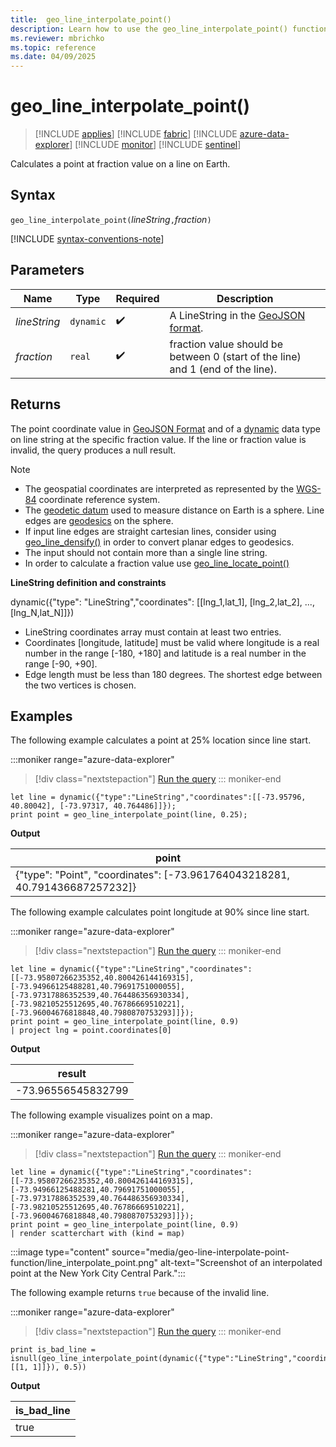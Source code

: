 ```yaml
---
title:  geo_line_interpolate_point()
description: Learn how to use the geo_line_interpolate_point() function to calculate a point at fraction on a line on Earth.
ms.reviewer: mbrichko
ms.topic: reference
ms.date: 04/09/2025
---
```

# geo_line_interpolate_point()

> [!INCLUDE [applies](../includes/applies-to-version/applies.md)] [!INCLUDE [fabric](../includes/applies-to-version/fabric.md)] [!INCLUDE [azure-data-explorer](../includes/applies-to-version/azure-data-explorer.md)] [!INCLUDE [monitor](../includes/applies-to-version/monitor.md)] [!INCLUDE [sentinel](../includes/applies-to-version/sentinel.md)]

Calculates a point at fraction value on a line on Earth.

## Syntax

`geo_line_interpolate_point(`*lineString*`,`*fraction*`)`

[!INCLUDE [syntax-conventions-note](../includes/syntax-conventions-note.md)]

## Parameters

|Name|Type|Required|Description|
|--|--|--|--|
| *lineString* | `dynamic` |  :heavy_check_mark: | A LineString in the [GeoJSON format](https://tools.ietf.org/html/rfc7946).|
| *fraction* | `real` |  :heavy_check_mark: | fraction value should be between 0 (start of the line) and 1 (end of the line).|

## Returns

The point coordinate value in [GeoJSON Format](https://tools.ietf.org/html/rfc7946) and of a [dynamic](scalar-data-types/dynamic.md) data type on line string at the specific fraction value. If the line or fraction value is invalid, the query produces a null result.

> [!NOTE]
>
> * The geospatial coordinates are interpreted as represented by the [WGS-84](https://earth-info.nga.mil/index.php?dir=wgs84&action=wgs84) coordinate reference system.
> * The [geodetic datum](https://en.wikipedia.org/wiki/Geodetic_datum) used to measure distance on Earth is a sphere. Line edges are [geodesics](https://en.wikipedia.org/wiki/Geodesic) on the sphere.
> * If input line edges are straight cartesian lines, consider using [geo_line_densify()](geo-line-densify-function.md) in order to convert planar edges to geodesics.
> * The input should not contain more than a single line string.
> * In order to calculate a fraction value use [geo_line_locate_point()](geo-line-locate-point-function.md)

**LineString definition and constraints**

dynamic({"type": "LineString","coordinates": [[lng_1,lat_1], [lng_2,lat_2], ..., [lng_N,lat_N]]})

* LineString coordinates array must contain at least two entries.
* Coordinates [longitude, latitude] must be valid where longitude is a real number in the range [-180, +180] and latitude is a real number in the range [-90, +90].
* Edge length must be less than 180 degrees. The shortest edge between the two vertices is chosen.

## Examples

The following example calculates a point at 25% location since line start.

:::moniker range="azure-data-explorer"
> [!div class="nextstepaction"]
> <a href="https://dataexplorer.azure.com/clusters/help/databases/Samples?query=H4sIAAAAAAAAAyXNvQqDMBSG4b3QezhkUkgl1Zj4Q%2B%2BgW0cRET1IIM0JaRYpvffGdvye4XstRrDGIdxg3d38NEv2ZnH3yDp2T%2F6IwbiNcbYQhdW4OeKLdcNw0VXR1rpVHKQoGiFkOXL4s66u%2BsdaSdmocfzk%2Ffnk01GEBV0MZNbU25CmIz0lx%2BDJpu%2FJU1rZwRxEUdZ5%2FwX9yYzsogAAAA%3D%3D" target="_blank">Run the query</a>
::: moniker-end

```kusto
let line = dynamic({"type":"LineString","coordinates":[[-73.95796, 40.80042], [-73.97317, 40.764486]]});
print point = geo_line_interpolate_point(line, 0.25);
```

**Output**

|point|
|---|
|{"type": "Point", "coordinates": [-73.961764043218281, 40.791436687257232]}|

The following example calculates point longitude at 90% since line start.

:::moniker range="azure-data-explorer"
> [!div class="nextstepaction"]
> <a href="https://dataexplorer.azure.com/clusters/help/databases/Samples?query=H4sIAAAAAAAAA02Qz2rDMAzG74W%2Bg%2FGphSxI%2FiPLHX2D3XYMIZTWhJQsDlkuZdu7T0nomA%2BGT%2F75k%2FT1aVZ9NyR1VrfHcPnorocvPT%2FGpE%2F6Terv89QNrS70Nefp1g2XOX3qU1W9BFtGzxAMkbHeelM4KBnAGULnkKJFXxcb5yIRGu%2BYDePChUgRg0eQ4%2F%2BwYDEwk3h5G1eMnFu0mIG17smxQRDGo6HoNy4wkQgEY%2FCJkQxDgRiZHW9dGThA8NZEW9c%2Fx9f9bpT1ZjXm5T6rNuVmSaMRmaYx97Jusz4elnKhoIzH%2Fe5bjVO%2Bp6tEN7TybSXKfwlVUP8C6duaylkBAAA%3D" target="_blank">Run the query</a>
::: moniker-end

```kusto
let line = dynamic({"type":"LineString","coordinates":[[-73.95807266235352,40.800426144169315],[-73.94966125488281,40.79691751000055],[-73.97317886352539,40.764486356930334],[-73.98210525512695,40.76786669510221],[-73.96004676818848,40.7980870753293]]});
print point = geo_line_interpolate_point(line, 0.9)
| project lng = point.coordinates[0]
```

**Output**

|result|
|---|
|-73.96556545832799|

The following example visualizes point on a map.

:::moniker range="azure-data-explorer"
> [!div class="nextstepaction"]
> <a href="https://dataexplorer.azure.com/clusters/help/databases/Samples?query=H4sIAAAAAAAAAz2Qy2rDMBBF94H8g9DKBtdo9BiNUvIH3XUZjDG2SEQc2yiCEtr%2Be%2BWYdBYDd%2BZw5zH6xMYweXZkw2PqbqEvvnl6LJ4f%2BEeuf6YYpjOveD%2FPcQhTl%2FydH06nN6tqZ0hYiSiVUUZWWtQkhJYIWgM6BaapNk47RJBGE0mClbMOHVgDIof5x6wCS4TZyyj3xFDrVWczoZR%2BcSRBZMaARGc2zhJiFiCkhBeGeRm0SECkaZtKgqywRkmnmua3fN%2FvlnxeYsu85iM7%2B7ldv9Fm6eMyj%2Fnc9tks1nLFRO3K%2Fe6HRT8NPrJ736UM9pcuJvYV0oUV1zAN2enWLeUfnlwQM1wBAAA%3D" target="_blank">Run the query</a>
::: moniker-end

```kusto
let line = dynamic({"type":"LineString","coordinates":[[-73.95807266235352,40.800426144169315],[-73.94966125488281,40.79691751000055],[-73.97317886352539,40.764486356930334],[-73.98210525512695,40.76786669510221],[-73.96004676818848,40.7980870753293]]});
print point = geo_line_interpolate_point(line, 0.9)
| render scatterchart with (kind = map)
```

:::image type="content" source="media/geo-line-interpolate-point-function/line_interpolate_point.png" alt-text="Screenshot of an interpolated point at the New York City Central Park.":::

The following example returns `true` because of the invalid line.

:::moniker range="azure-data-explorer"
> [!div class="nextstepaction"]
> <a href="https://dataexplorer.azure.com/clusters/help/databases/Samples?query=H4sIAAAAAAAAAysoyswrUcgsjk9KTInPycxLVbAF8vJKc3I00lPzwSLxQBWpRQX5OYklqfEF%2BUCeRkplXmJuZrJGtVJJZUGqkpWSD1BdcAnQrHQlHaXk%2FPyilMw8oPJiJavoaEMdBcPY2FpNHQUDPVNNTQDRyYYgcgAAAA%3D%3D" target="_blank">Run the query</a>
::: moniker-end

```kusto
print is_bad_line = isnull(geo_line_interpolate_point(dynamic({"type":"LineString","coordinates":[[1, 1]]}), 0.5))
```

**Output**

|is_bad_line|
|---|
|true|
